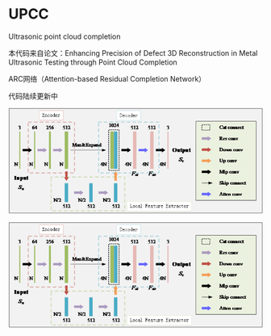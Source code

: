 # UPCC
Ultrasonic point cloud completion

本代码来自论文：Enhancing Precision of Defect 3D Reconstruction in Metal Ultrasonic Testing through Point Cloud Completion

ARC网络（Attention-based Residual Completion Network）

代码陆续更新中


![Local Image](./img/network%20model.png)

![Example Image](https://github.com/Miss-wzx/UPCC/blob/main/img/network%20model.png)

